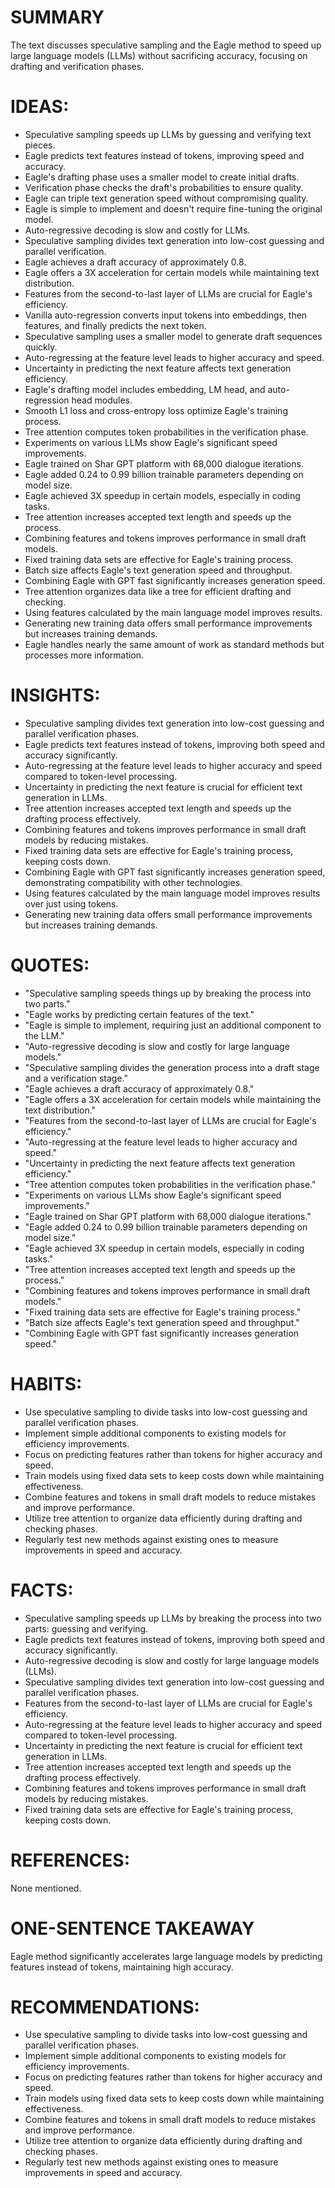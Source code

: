 # SUMMARY
The text discusses speculative sampling and the Eagle method to speed up large language models (LLMs) without sacrificing accuracy, focusing on drafting and verification phases.

# IDEAS:
- Speculative sampling speeds up LLMs by guessing and verifying text pieces.
- Eagle predicts text features instead of tokens, improving speed and accuracy.
- Eagle's drafting phase uses a smaller model to create initial drafts.
- Verification phase checks the draft's probabilities to ensure quality.
- Eagle can triple text generation speed without compromising quality.
- Eagle is simple to implement and doesn't require fine-tuning the original model.
- Auto-regressive decoding is slow and costly for LLMs.
- Speculative sampling divides text generation into low-cost guessing and parallel verification.
- Eagle achieves a draft accuracy of approximately 0.8.
- Eagle offers a 3X acceleration for certain models while maintaining text distribution.
- Features from the second-to-last layer of LLMs are crucial for Eagle's efficiency.
- Vanilla auto-regression converts input tokens into embeddings, then features, and finally predicts the next token.
- Speculative sampling uses a smaller model to generate draft sequences quickly.
- Auto-regressing at the feature level leads to higher accuracy and speed.
- Uncertainty in predicting the next feature affects text generation efficiency.
- Eagle's drafting model includes embedding, LM head, and auto-regression head modules.
- Smooth L1 loss and cross-entropy loss optimize Eagle's training process.
- Tree attention computes token probabilities in the verification phase.
- Experiments on various LLMs show Eagle's significant speed improvements.
- Eagle trained on Shar GPT platform with 68,000 dialogue iterations.
- Eagle added 0.24 to 0.99 billion trainable parameters depending on model size.
- Eagle achieved 3X speedup in certain models, especially in coding tasks.
- Tree attention increases accepted text length and speeds up the process.
- Combining features and tokens improves performance in small draft models.
- Fixed training data sets are effective for Eagle's training process.
- Batch size affects Eagle's text generation speed and throughput.
- Combining Eagle with GPT fast significantly increases generation speed.
- Tree attention organizes data like a tree for efficient drafting and checking.
- Using features calculated by the main language model improves results.
- Generating new training data offers small performance improvements but increases training demands.
- Eagle handles nearly the same amount of work as standard methods but processes more information.

# INSIGHTS:
- Speculative sampling divides text generation into low-cost guessing and parallel verification phases.
- Eagle predicts text features instead of tokens, improving both speed and accuracy significantly.
- Auto-regressing at the feature level leads to higher accuracy and speed compared to token-level processing.
- Uncertainty in predicting the next feature is crucial for efficient text generation in LLMs.
- Tree attention increases accepted text length and speeds up the drafting process effectively.
- Combining features and tokens improves performance in small draft models by reducing mistakes.
- Fixed training data sets are effective for Eagle's training process, keeping costs down.
- Combining Eagle with GPT fast significantly increases generation speed, demonstrating compatibility with other technologies.
- Using features calculated by the main language model improves results over just using tokens.
- Generating new training data offers small performance improvements but increases training demands.

# QUOTES:
- "Speculative sampling speeds things up by breaking the process into two parts."
- "Eagle works by predicting certain features of the text."
- "Eagle is simple to implement, requiring just an additional component to the LLM."
- "Auto-regressive decoding is slow and costly for large language models."
- "Speculative sampling divides the generation process into a draft stage and a verification stage."
- "Eagle achieves a draft accuracy of approximately 0.8."
- "Eagle offers a 3X acceleration for certain models while maintaining the text distribution."
- "Features from the second-to-last layer of LLMs are crucial for Eagle's efficiency."
- "Auto-regressing at the feature level leads to higher accuracy and speed."
- "Uncertainty in predicting the next feature affects text generation efficiency."
- "Tree attention computes token probabilities in the verification phase."
- "Experiments on various LLMs show Eagle's significant speed improvements."
- "Eagle trained on Shar GPT platform with 68,000 dialogue iterations."
- "Eagle added 0.24 to 0.99 billion trainable parameters depending on model size."
- "Eagle achieved 3X speedup in certain models, especially in coding tasks."
- "Tree attention increases accepted text length and speeds up the process."
- "Combining features and tokens improves performance in small draft models."
- "Fixed training data sets are effective for Eagle's training process."
- "Batch size affects Eagle's text generation speed and throughput."
- "Combining Eagle with GPT fast significantly increases generation speed."

# HABITS:
- Use speculative sampling to divide tasks into low-cost guessing and parallel verification phases.
- Implement simple additional components to existing models for efficiency improvements.
- Focus on predicting features rather than tokens for higher accuracy and speed.
- Train models using fixed data sets to keep costs down while maintaining effectiveness.
- Combine features and tokens in small draft models to reduce mistakes and improve performance.
- Utilize tree attention to organize data efficiently during drafting and checking phases.
- Regularly test new methods against existing ones to measure improvements in speed and accuracy.

# FACTS:
- Speculative sampling speeds up LLMs by breaking the process into two parts: guessing and verifying.
- Eagle predicts text features instead of tokens, improving both speed and accuracy significantly.
- Auto-regressive decoding is slow and costly for large language models (LLMs).
- Speculative sampling divides text generation into low-cost guessing and parallel verification phases.
- Features from the second-to-last layer of LLMs are crucial for Eagle's efficiency.
- Auto-regressing at the feature level leads to higher accuracy and speed compared to token-level processing.
- Uncertainty in predicting the next feature is crucial for efficient text generation in LLMs.
- Tree attention increases accepted text length and speeds up the drafting process effectively.
- Combining features and tokens improves performance in small draft models by reducing mistakes.
- Fixed training data sets are effective for Eagle's training process, keeping costs down.

# REFERENCES:
None mentioned.

# ONE-SENTENCE TAKEAWAY
Eagle method significantly accelerates large language models by predicting features instead of tokens, maintaining high accuracy.

# RECOMMENDATIONS:
- Use speculative sampling to divide tasks into low-cost guessing and parallel verification phases.
- Implement simple additional components to existing models for efficiency improvements.
- Focus on predicting features rather than tokens for higher accuracy and speed.
- Train models using fixed data sets to keep costs down while maintaining effectiveness.
- Combine features and tokens in small draft models to reduce mistakes and improve performance.
- Utilize tree attention to organize data efficiently during drafting and checking phases.
- Regularly test new methods against existing ones to measure improvements in speed and accuracy.